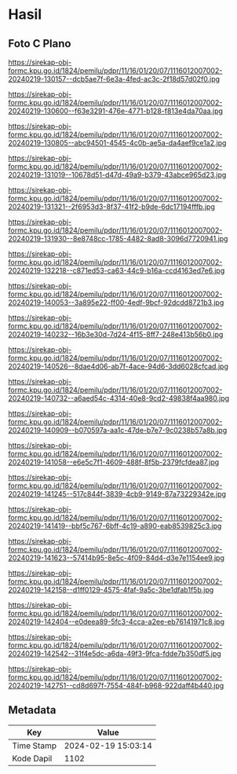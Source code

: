 # Hasil

## Foto C Plano

https://sirekap-obj-formc.kpu.go.id/1824/pemilu/pdpr/11/16/01/20/07/1116012007002-20240219-130157--dcb5ae7f-6e3a-4fed-ac3c-2f18d57d02f0.jpg

https://sirekap-obj-formc.kpu.go.id/1824/pemilu/pdpr/11/16/01/20/07/1116012007002-20240219-130600--f63e3291-476e-4771-b128-f813e4da70aa.jpg

https://sirekap-obj-formc.kpu.go.id/1824/pemilu/pdpr/11/16/01/20/07/1116012007002-20240219-130805--abc94501-4545-4c0b-ae5a-da4aef9ce1a2.jpg

https://sirekap-obj-formc.kpu.go.id/1824/pemilu/pdpr/11/16/01/20/07/1116012007002-20240219-131019--10678d51-d47d-49a9-b379-43abce965d23.jpg

https://sirekap-obj-formc.kpu.go.id/1824/pemilu/pdpr/11/16/01/20/07/1116012007002-20240219-131321--2f6953d3-8f37-41f2-b9de-6dc17194fffb.jpg

https://sirekap-obj-formc.kpu.go.id/1824/pemilu/pdpr/11/16/01/20/07/1116012007002-20240219-131930--8e8748cc-1785-4482-8ad8-3096d7720941.jpg

https://sirekap-obj-formc.kpu.go.id/1824/pemilu/pdpr/11/16/01/20/07/1116012007002-20240219-132218--c871ed53-ca63-44c9-b16a-ccd4163ed7e6.jpg

https://sirekap-obj-formc.kpu.go.id/1824/pemilu/pdpr/11/16/01/20/07/1116012007002-20240219-140053--3a895e22-ff00-4edf-9bcf-92dcdd8721b3.jpg

https://sirekap-obj-formc.kpu.go.id/1824/pemilu/pdpr/11/16/01/20/07/1116012007002-20240219-140232--16b3e30d-7d24-4f15-8ff7-248e413b56b0.jpg

https://sirekap-obj-formc.kpu.go.id/1824/pemilu/pdpr/11/16/01/20/07/1116012007002-20240219-140526--8dae4d06-ab7f-4ace-94d6-3dd6028cfcad.jpg

https://sirekap-obj-formc.kpu.go.id/1824/pemilu/pdpr/11/16/01/20/07/1116012007002-20240219-140732--a6aed54c-4314-40e8-9cd2-49838f4aa980.jpg

https://sirekap-obj-formc.kpu.go.id/1824/pemilu/pdpr/11/16/01/20/07/1116012007002-20240219-140909--b070597a-aa1c-47de-b7e7-9c0238b57a8b.jpg

https://sirekap-obj-formc.kpu.go.id/1824/pemilu/pdpr/11/16/01/20/07/1116012007002-20240219-141058--e6e5c7f1-4609-488f-8f5b-2379fcfdea87.jpg

https://sirekap-obj-formc.kpu.go.id/1824/pemilu/pdpr/11/16/01/20/07/1116012007002-20240219-141245--517c844f-3839-4cb9-9149-87a73229342e.jpg

https://sirekap-obj-formc.kpu.go.id/1824/pemilu/pdpr/11/16/01/20/07/1116012007002-20240219-141419--bbf5c767-6bff-4c19-a890-eab8539825c3.jpg

https://sirekap-obj-formc.kpu.go.id/1824/pemilu/pdpr/11/16/01/20/07/1116012007002-20240219-141623--57414b95-8e5c-4f09-84d4-d3e7e1154ee9.jpg

https://sirekap-obj-formc.kpu.go.id/1824/pemilu/pdpr/11/16/01/20/07/1116012007002-20240219-142158--d1ff0129-4575-4faf-9a5c-3be1dfab1f5b.jpg

https://sirekap-obj-formc.kpu.go.id/1824/pemilu/pdpr/11/16/01/20/07/1116012007002-20240219-142404--e0deea89-5fc3-4cca-a2ee-eb76141971c8.jpg

https://sirekap-obj-formc.kpu.go.id/1824/pemilu/pdpr/11/16/01/20/07/1116012007002-20240219-142542--31f4e5dc-a6da-49f3-9fca-fdde7b350df5.jpg

https://sirekap-obj-formc.kpu.go.id/1824/pemilu/pdpr/11/16/01/20/07/1116012007002-20240219-142751--cd8d697f-7554-484f-b968-922daff4b440.jpg


## Metadata

| Key        | Value               |
| ---------- | ------------------- |
| Time Stamp | 2024-02-19 15:03:14 |
| Kode Dapil | 1102                |



